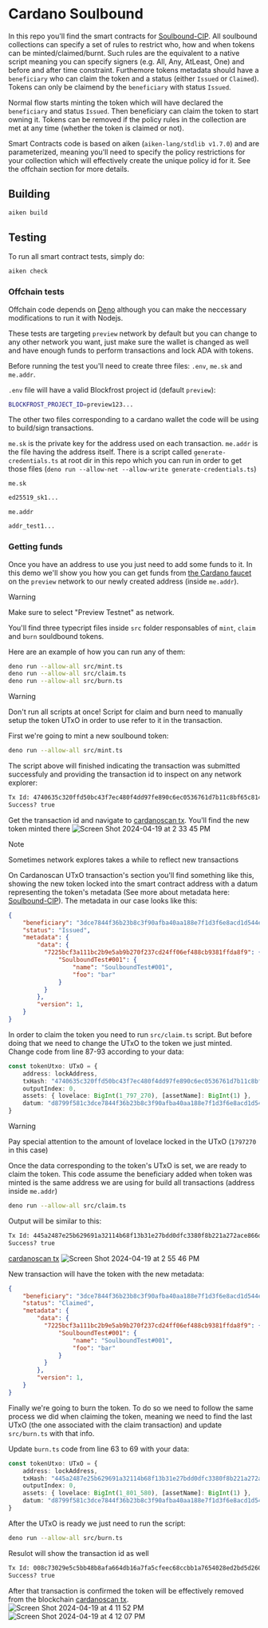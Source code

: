 # Cardano Soulbound

In this repo you'll find the smart contracts for [Soulbound-CIP](https://github.com/AdaSouls/CIPs/tree/master/CIP-0888). All soulbound collections can specify a set of rules to restrict who, how and when tokens can be minted/claimed/burnt. Such rules are the equivalent to a native script meaning you can specify signers (e.g. All, Any, AtLeast, One) and before and after time constraint. Furthemore tokens metadata should have a `beneficiary` who can claim the token and a status (either `Issued` or `Claimed`). Tokens can only be claimend by the `beneficiary` with status `Issued`.

Normal flow starts minting the token which will have declared the `beneficiary` and status `Issued`. Then beneficiary can claim the token to start owning it. Tokens can be removed if the policy rules in the collection are met at any time (whether the token is claimed or not).


Smart Contracts code is based on aiken (`aiken-lang/stdlib v1.7.0`) and are parameterized, meaning you'll need to specify the policy restrictions for your collection which will effectively create the unique policy id for it. See the offchain section for more details.

## Building

```sh
aiken build
```

## Testing

To run all smart contract tests, simply do:

```sh
aiken check
```
### Offchain tests

Offchain code depends on [Deno](https://deno.com/) although you can make the neccessary modifications to run it with Nodejs.

These tests are targeting `preview` network by default but you can change to any other network you want, just make sure the wallet is changed as well and have enough funds to perform transactions and lock ADA with tokens.

Before running the test you'll need to create three files: `.env`, `me.sk` and `me.addr`.

`.env` file will have a valid Blockfrost project id (default `preview`):

```sh
BLOCKFROST_PROJECT_ID=preview123...
```
The other two files corresponding to a cardano wallet the code will be using to build/sign transactions.

`me.sk` is the private key for the address used on each transaction. `me.addr` is the file having the address itself. There is a script called `generate-credentials.ts` at root dir in this repo which you can run in order to get those files (`deno run --allow-net --allow-write generate-credentials.ts`)

`me.sk`
```sh
ed25519_sk1...
```

`me.addr`
```sh
addr_test1...
```
### Getting funds

Once you have an address to use you just need to add some funds to it. In this demo we'll show you how you can get funds from  [the Cardano faucet](https://docs.cardano.org/cardano-testnet/tools/faucet) on the `preview` network to our newly created address (inside `me.addr`).

> [!WARNING]
> Make sure to select "Preview Testnet" as network.

You'll find three typecript files inside `src` folder responsables of `mint`, `claim` and `burn` souldbound tokens.

Here are an example of how you can run any of them:
```sh
deno run --allow-all src/mint.ts 
deno run --allow-all src/claim.ts 
deno run --allow-all src/burn.ts 
```
> [!WARNING]
> Don't run all scripts at once! Script for claim and burn need to manually setup the token UTxO in order to use refer to it in the transaction.

First we're going to mint a new soulbound token:
```sh
deno run --allow-all src/mint.ts 
```
The script above will finished indicating the transaction was submitted successfuly and providing the transaction id to inspect on any network explorer:
```sh
Tx Id: 4740635c320ffd50bc43f7ec480f4dd97fe890c6ec0536761d7b11c8bf65c814
Success? true
```

Get the transaction id and navigate to [cardanoscan tx](https://preview.cardanoscan.io/transaction/4740635c320ffd50bc43f7ec480f4dd97fe890c6ec0536761d7b11c8bf65c814). You'll find the new token minted there
![Screen Shot 2024-04-19 at 2 33 45 PM](https://github.com/AdaSouls/Cardano-Soulbound/assets/16786232/68863c3d-a106-45aa-8884-4be57e9c9d31)


> [!NOTE]
> Sometimes network explores takes a while to reflect new transactions

On Cardanoscan UTxO transaction's section you'll find something like this, showing the new token locked into the smart contract address with a datum representing the token's metadata (See more about metadata here: [Soulbound-CIP](https://github.com/AdaSouls/CIPs/tree/master/CIP-0888)). The metadata in our case looks like this:

```json
{
    "beneficiary": "3dce7844f36b23b8c3f90afba40aa188e7f1d3f6e8acd1d544ed1da9", // this is the address payment credential hash
    "status": "Issued",
    "metadata": {
        "data": {
          "7225bcf3a111bc2b9e5ab9b270f237cd24ff06ef488cb9381ffda8f9": {
              "SoulboundTest#001": {
                  "name": "SoulboundTest#001",
                  "foo": "bar"
              }
          }
        },
        "version": 1,
    }
}
```

In order to claim the token you need to run `src/claim.ts` script. But before doing that we need to change the UTxO to the token we just minted. Change code from line 87-93 according to your data:
```ts
const tokenUtxo: UTxO = {
    address: lockAddress,
    txHash: "4740635c320ffd50bc43f7ec480f4dd97fe890c6ec0536761d7b11c8bf65c814",
    outputIndex: 0,
    assets: { lovelace: BigInt(1_797_270), [assetName]: BigInt(1) },
    datum: "d8799f581c3dce7844f36b23b8c3f90afba40aa188e7f1d3f6e8acd1d544ed1da946497373756564d8799fa158383732323562636633613131316263326239653561623962323730663233376364323466663036656634383863623933383166666461386639a151536f756c626f756e645465737423303031a2446e616d6551536f756c626f756e64546573742330303143666f6f4362617201d87a80ffff"
}
```

> [!WARNING]
> Pay special attention to the amount of lovelace locked in the UTxO (`1797270` in this case)

Once the data corresponding to the token's UTxO is set, we are ready to claim the token. This code assume the beneficiary added when token was minted is the same address we are using for build all transactions (address inside `me.addr`)
```sh
deno run --allow-all src/claim.ts 
```

Output will be similar to this:
```sh
Tx Id: 445a2487e25b629691a32114b68f13b31e27bdd0dfc3380f8b221a272ace866d
Success? true
```
[cardanoscan tx](https://preview.cardanoscan.io/transaction/445a2487e25b629691a32114b68f13b31e27bdd0dfc3380f8b221a272ace866d)
![Screen Shot 2024-04-19 at 2 55 46 PM](https://github.com/AdaSouls/Cardano-Soulbound/assets/16786232/fd8474f1-4c10-444e-b4ec-b4fc8d32b83c)


New transaction will have the token with the new metadata:
```json
{
    "beneficiary": "3dce7844f36b23b8c3f90afba40aa188e7f1d3f6e8acd1d544ed1da9", // this is the address payment credential hash
    "status": "Claimed",
    "metadata": {
        "data": {
          "7225bcf3a111bc2b9e5ab9b270f237cd24ff06ef488cb9381ffda8f9": {
              "SoulboundTest#001": {
                  "name": "SoulboundTest#001",
                  "foo": "bar"
              }
          }
        },
        "version": 1,
    }
}
```

Finally we're going to burn the token. To do so we need to follow the same process we did when claiming the token, meaning we need to find the last UTxO (the one associated with the claim transaction) and update `src/burn.ts` with that info.

Update `burn.ts` code from line 63 to 69 with your data:
```ts
const tokenUtxo: UTxO = {
    address: lockAddress,
    txHash: "445a2487e25b629691a32114b68f13b31e27bdd0dfc3380f8b221a272ace866d",
    outputIndex: 0,
    assets: { lovelace: BigInt(1_801_580), [assetName]: BigInt(1) },
    datum: "d8799f581c3dce7844f36b23b8c3f90afba40aa188e7f1d3f6e8acd1d544ed1da947436c61696d6564d8799fa158383732323562636633613131316263326239653561623962323730663233376364323466663036656634383863623933383166666461386639a151536f756c626f756e645465737423303031a2446e616d6551536f756c626f756e64546573742330303143666f6f4362617201d87a80ffff"
}
```
After the UTxO is ready we just need to run the script:
```sh
deno run --allow-all src/burn.ts 
```
Resulot will show the transaction id as well
```sh
Tx Id: 008c73029e5c5bb48b8afa664db16a7fa5cfeec68ccbb1a7654028ed2bd5d260
Success? true
```

After that transaction is confirmed the token will be effectively removed from the blockchain [cardanoscan tx](https://preview.cardanoscan.io/transaction/008c73029e5c5bb48b8afa664db16a7fa5cfeec68ccbb1a7654028ed2bd5d260). 
![Screen Shot 2024-04-19 at 4 11 52 PM](https://github.com/AdaSouls/Cardano-Soulbound/assets/16786232/e835db51-52a9-4c5a-9dad-bd5d348c0ef9)
![Screen Shot 2024-04-19 at 4 12 07 PM](https://github.com/AdaSouls/Cardano-Soulbound/assets/16786232/ff96a067-1387-4de8-954a-9ef38c1b08e1)
